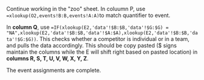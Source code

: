 Continue working in the "zoo" sheet. In coluumn P, use `=xlookup(O2,events!B:B,events!A:A)`to match quantifier to event. 

In **column Q**, use `=IF(xlookup(E2,'data'!$B:$B,'data'!$G:$G) = "NA",xlookup(E2,'data'!$B:$B,'data'!$A:$A),xlookup(E2,'data'!$B:$B,'data'!$G:$G))`. This checks whether a competitor is individual or in a team, and pulls the data accordingly. This should be copy pasted ($ signs maintain the columns while the E will shift right based on pasted location) in **columns R, S, T, U, V, W, X, Y, Z**. 

The event assignments are complete. 
